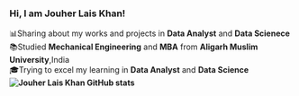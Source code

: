 ### Hi, I am Jouher Lais Khan!</br>
📊Sharing about my works and projects in <b>Data Analyst</b> and <b>Data Scienece</b><br/>
📚Studied  <b>Mechanical Engineering</b> and <b>MBA</b> from <b>Aligarh Muslim University</b>,India<br/>
🎓Trying to excel my learning in <b>Data Analyst</b> and <b>Data Science</br>
![Jouher Lais Khan GitHub stats](https://github-readme-stats.vercel.app/api?username=jouherdauf&show_icons=true&bg_color=153448&text_color=FFFBDA&title_color=FFBB70)




